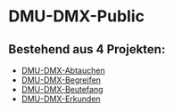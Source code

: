 # DMU-DMX-Public

## Bestehend aus 4 Projekten:
- [DMU-DMX-Abtauchen](https://github.com/DEXPERIO/DMU-DMX-Master/tree/master/DMU-DMX-Abtauchen)
- [DMU-DMX-Begreifen](https://github.com/DEXPERIO/DMU-DMX-Master/tree/master/DMU-DMX-Begreifen)
- [DMU-DMX-Beutefang](https://github.com/DEXPERIO/DMU-DMX-Master/tree/master/DMU-DMX-Beutefang)
- [DMU-DMX-Erkunden](https://github.com/DEXPERIO/DMU-DMX-Master/tree/master/DMU-DMX-Erkunden)
